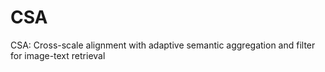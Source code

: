# CSA
CSA: Cross-scale alignment with adaptive semantic aggregation and filter for image-text retrieval
